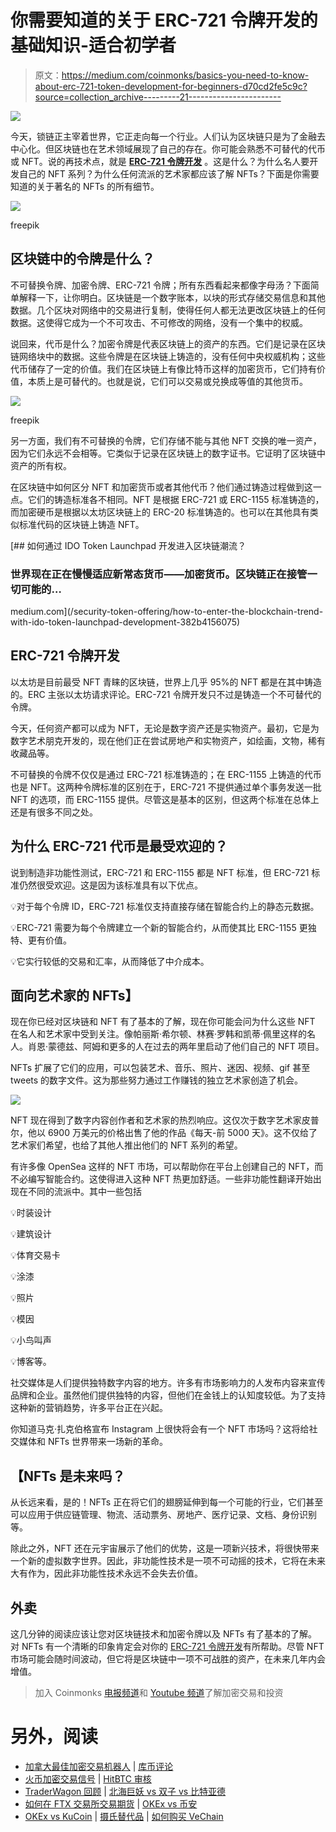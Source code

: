 # 你需要知道的关于 ERC-721 令牌开发的基础知识-适合初学者

> 原文：<https://medium.com/coinmonks/basics-you-need-to-know-about-erc-721-token-development-for-beginners-d70cd2fe5c9c?source=collection_archive---------21----------------------->

![](img/9effa19c7d75ef3e387da9374322de28.png)

今天，锁链正主宰着世界，它正走向每一个行业。人们认为区块链只是为了金融去中心化。但区块链也在艺术领域展现了自己的存在。你可能会熟悉不可替代的代币或 NFT。说的再技术点，就是 [**ERC-721 令牌开发**](https://www.appdupe.com/non-fungible-token-development?utm_source=google&utm_medium=blog&utm_campaign=monika) 。这是什么？为什么名人要开发自己的 NFT 系列？为什么任何流派的艺术家都应该了解 NFTs？下面是你需要知道的关于著名的 NFTs 的所有细节。

![](img/25e7bf50fe66e40319553c5c550cc8cf.png)

freepik

## **区块链中的令牌是什么？**

不可替换令牌、加密令牌、ERC-721 令牌；所有东西看起来都像字母汤？下面简单解释一下，让你明白。区块链是一个数字账本，以块的形式存储交易信息和其他数据。几个区块对网络中的交易进行复制，使得任何人都无法更改区块链上的任何数据。这使得它成为一个不可攻击、不可修改的网络，没有一个集中的权威。

说回来，代币是什么？加密令牌是代表区块链上的资产的东西。它们是记录在区块链网络块中的数据。这些令牌是在区块链上铸造的，没有任何中央权威机构；这些代币储存了一定的价值。我们在区块链上有像比特币这样的加密货币，它们持有价值，本质上是可替代的。也就是说，它们可以交易或兑换成等值的其他货币。

![](img/a8123e5c8f4ee32a1e5bfec2a41cef33.png)

freepik

另一方面，我们有不可替换的令牌，它们存储不能与其他 NFT 交换的唯一资产，因为它们永远不会相等。它类似于记录在区块链上的数字证书。它证明了区块链中资产的所有权。

在区块链中如何区分 NFT 和加密货币或者其他代币？他们通过铸造过程做到这一点。它们的铸造标准各不相同。NFT 是根据 ERC-721 或 ERC-1155 标准铸造的，而加密硬币是根据以太坊区块链上的 ERC-20 标准铸造的。也可以在其他具有类似标准代码的区块链上铸造 NFT。

[](/security-token-offering/how-to-enter-the-blockchain-trend-with-ido-token-launchpad-development-382b4156075) [## 如何通过 IDO Token Launchpad 开发进入区块链潮流？

### 世界现在正在慢慢适应新常态货币——加密货币。区块链正在接管一切可能的…

medium.com](/security-token-offering/how-to-enter-the-blockchain-trend-with-ido-token-launchpad-development-382b4156075) 

## **ERC-721 令牌开发**

以太坊是目前最受 NFT 青睐的区块链，世界上几乎 95%的 NFT 都是在其中铸造的。ERC 主张以太坊请求评论。ERC-721 令牌开发只不过是铸造一个不可替代的令牌。

今天，任何资产都可以成为 NFT，无论是数字资产还是实物资产。最初，它是为数字艺术朋克开发的，现在他们正在尝试房地产和实物资产，如绘画，文物，稀有收藏品等。

不可替换的令牌不仅仅是通过 ERC-721 标准铸造的；在 ERC-1155 上铸造的代币也是 NFT。这两种令牌标准的区别在于，ERC-721 不提供通过单个事务发送一批 NFT 的选项，而 ERC-1155 提供。尽管这是基本的区别，但这两个标准在总体上还是有很多不同之处。

## 为什么 ERC-721 代币是最受欢迎的？

说到制造非功能性测试，ERC-721 和 ERC-1155 都是 NFT 标准，但 ERC-721 标准仍然很受欢迎。这是因为该标准具有以下优点。

💡对于每个令牌 ID，ERC-721 标准仅支持直接存储在智能合约上的静态元数据。

💡ERC-721 需要为每个令牌建立一个新的智能合约，从而使其比 ERC-1155 更独特、更有价值。

💡它实行较低的交易和汇率，从而降低了中介成本。

## **面向艺术家的 NFTs】**

现在你已经对区块链和 NFT 有了基本的了解，现在你可能会问为什么这些 NFT 在名人和艺术家中受到关注。像帕丽斯·希尔顿、林赛·罗韩和凯蒂·佩里这样的名人。肖恩·蒙德兹、阿姆和更多的人在过去的两年里启动了他们自己的 NFT 项目。

NFTs 扩展了它们的应用，可以包装艺术、音乐、照片、迷因、视频、gif 甚至 tweets 的数字文件。这为那些努力通过工作赚钱的独立艺术家创造了机会。

![](img/e7c007108a78c8f5479ac31a17d03b0a.png)

NFT 现在得到了数字内容创作者和艺术家的热烈响应。这仅次于数字艺术家皮普尔，他以 6900 万美元的价格出售了他的作品《每天-前 5000 天》。这不仅给了艺术家们希望，也给了其他人推出他们的 NFT 系列的希望。

有许多像 OpenSea 这样的 NFT 市场，可以帮助你在平台上创建自己的 NFT，而不必编写智能合约。这使得进入这种 NFT 热更加舒适。一些非功能性翻译开始出现在不同的流派中。其中一些包括

💡时装设计

💡建筑设计

💡体育交易卡

💡涂漆

💡照片

💡模因

💡小鸟叫声

💡博客等。

社交媒体是人们提供独特数字内容的地方。许多有市场影响力的人发布内容来宣传品牌和企业。虽然他们提供独特的内容，但他们在金钱上的认知度较低。为了支持这种新的营销趋势，许多平台正在兴起。

你知道马克·扎克伯格宣布 Instagram 上很快将会有一个 NFT 市场吗？这将给社交媒体和 NFTs 世界带来一场新的革命。

## 【NFTs 是未来吗？

从长远来看，是的！NFTs 正在将它们的翅膀延伸到每一个可能的行业，它们甚至可以应用于供应链管理、物流、活动票务、房地产、医疗记录、文档、身份识别等。

除此之外，NFT 还在元宇宙展示了他们的优势，这是一项新兴技术，将很快带来一个新的虚拟数字世界。因此，非功能性技术是一项不可动摇的技术，它将在未来大有作为，因此非功能性技术永远不会失去价值。

## **外卖**

这几分钟的阅读应该让您对区块链技术和加密令牌以及 NFTs 有了基本的了解。对 NFTs 有一个清晰的印象肯定会对你的 [ERC-721 令牌开发](https://www.appdupe.com/non-fungible-token-development?utm_source=google&utm_medium=blog&utm_campaign=monika)有所帮助。尽管 NFT 市场可能会随时间波动，但它将是区块链中一项不可战胜的资产，在未来几年内会增值。

> 加入 Coinmonks [电报频道](https://t.me/coincodecap)和 [Youtube 频道](https://www.youtube.com/c/coinmonks/videos)了解加密交易和投资

# 另外，阅读

*   [加拿大最佳加密交易机器人](https://coincodecap.com/5-best-crypto-trading-bots-in-canada) | [库币评论](https://coincodecap.com/kucoin-review)
*   [火币加密交易信号](https://coincodecap.com/huobi-crypto-trading-signals) | [HitBTC 审核](/coinmonks/hitbtc-review-c5143c5d53c2)
*   [TraderWagon 回顾](https://coincodecap.com/traderwagon-review) | [北海巨妖 vs 双子 vs 比特亚德](https://coincodecap.com/kraken-vs-gemini-vs-bityard)
*   [如何在 FTX 交易所交易期货](https://coincodecap.com/ftx-futures-trading) | [OKEx vs 币安](https://coincodecap.com/okex-vs-binance)
*   [OKEx vs KuCoin](https://coincodecap.com/okex-kucoin) | [摄氏替代品](https://coincodecap.com/celsius-alternatives) | [如何购买 VeChain](https://coincodecap.com/buy-vechain)